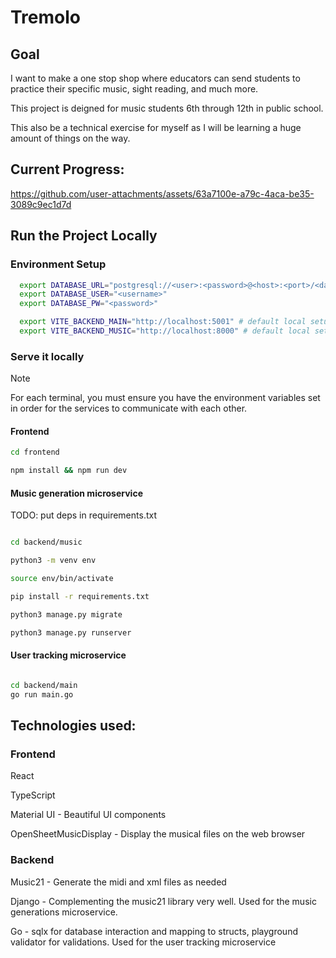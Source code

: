 # Tremolo

## Goal

I want to make a one stop shop where educators can send students to practice their specific music, sight reading, and much more.

This project is deigned for music students 6th through 12th in public school.

This also be a technical exercise for myself as I will be learning a huge amount of things on the way.

## Current Progress:

https://github.com/user-attachments/assets/63a7100e-a79c-4aca-be35-3089c9ec1d7d

## Run the Project Locally

### Environment Setup

``` bash
  export DATABASE_URL="postgresql://<user>:<password>@<host>:<port>/<database>"
  export DATABASE_USER="<username>"
  export DATABASE_PW="<password>"

  export VITE_BACKEND_MAIN="http://localhost:5001" # default local setup
  export VITE_BACKEND_MUSIC="http://localhost:8000" # default local setup
```

### Serve it locally

> [!NOTE]
> For each terminal, you must ensure you have the environment variables set in
> order for the services to communicate with each other.

#### Frontend

``` bash
cd frontend

npm install && npm run dev
```

#### Music generation microservice

TODO: put deps in requirements.txt

``` bash

cd backend/music

python3 -m venv env

source env/bin/activate

pip install -r requirements.txt

python3 manage.py migrate

python3 manage.py runserver

```

#### User tracking microservice


``` bash

cd backend/main
go run main.go

```


## Technologies used:

### Frontend

React

TypeScript

Material UI - Beautiful UI components

OpenSheetMusicDisplay - Display the musical files on the web browser

### Backend

Music21 - Generate the midi and xml files as needed

Django - Complementing the music21 library very well. Used for the music generations microservice.

Go - sqlx for database interaction and mapping to structs, playground validator for validations. Used for the user tracking microservice
